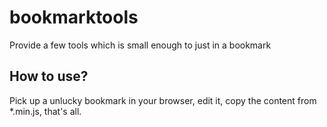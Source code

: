 # bookmarktools
Provide a few tools which is small enough to just in a bookmark

## How to use?
Pick up a unlucky bookmark in your browser, edit it, copy the content from *.min.js, that's all.
